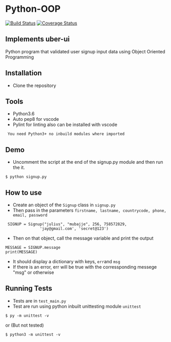 # Python-OOP

[![Build Status](https://travis-ci.org/crytos/level-up.svg?branch=python-oop-ci)](https://travis-ci.org/crytos/level-up)
[![Coverage Status](https://coveralls.io/repos/github/crytos/level-up/badge.svg?branch=python-oop-ci)](https://coveralls.io/github/crytos/level-up?branch=python-oop-ci)
## Implements uber-ui

Python program that validated user signup input data using Object Oriented Programming 

## Installation 
- Clone the repository 

## Tools
- Python3.6
- Auto pep8 for vscode
- Pylint for linting also can be installed with vscode
```
 You need Python3+ no inbuild modules where imported
```

## Demo
- Uncomment the script at the end of the signup.py module and then run the it.
```
$ python signup.py
```

## How to use

- Create an object of the `Signup` class in `signup.py`
- Then pass in the parameters `firstname, lastname, countrycode, phone, email, password`
```
 SIGNUP = Signup("julius", "mubajje", 256, 758572829,
               'jay@gmail.com', 'secret@123')
```
- Then on that object, call the message variable and print the output
```
MESSAGE = SIGNUP.message
print(MESSAGE)
```
- It should display a dictionary with keys, `err`and `msg`
- If there is an error, err will be true with the corressponding messege "msg" or otherwise

## Running Tests
- Tests are in `test_main.py`
- Test are run using python inbuilt unittesting module `unittest`
```
$ py -m unittest -v
```
or (But not tested)
```
$ python3 -m unittest -v
```
